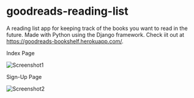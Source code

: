 # goodreads-reading-list
A reading list app for keeping track of the books you want to read in the future. Made with Python using the Django framework.
Check iit out at https://goodreads-bookshelf.herokuapp.com/.

Index Page

![Screenshot1](https://i.ibb.co/w4MvKhc/homepage-screenshot.png)

Sign-Up Page

![Screenshot2](https://i.ibb.co/68mBc8s/register.png)
